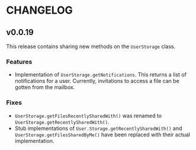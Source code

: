 # CHANGELOG

## v0.0.19

This release contains sharing new methods on the `UserStorage` class.

### Features
- Implementation of `UserStorage.getNotifications`. This returns a list of notifications
  for a user. Currently, invitations to access a file can be gotten from the mailbox.
  
### Fixes
- `UserStorage.getFilesRecentlySharedWith()` was renamed to `UserStorage.getRecentlySharedWith()`.
- Stub implementations of `User.Storage.getRecentlySharedWith()` and `UserStorage.getFilesSharedByMe()` have been
replaced with their actual implementation.
